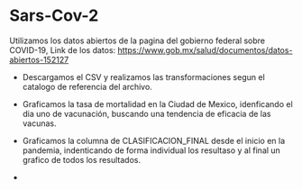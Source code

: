 # Sars-Cov-2

Utilizamos los datos abiertos de la pagina del gobierno federal sobre COVID-19, Link de los datos: https://www.gob.mx/salud/documentos/datos-abiertos-152127

 - Descargamos el CSV y realizamos las transformaciones segun el catalogo de referencia del archivo.


 - Graficamos la tasa de mortalidad en la Ciudad de Mexico, idenficando el dia uno de vacunación, buscando una tendencia de eficacia de las vacunas.


 - Graficamos la columna de CLASIFICACION_FINAL desde el inicio en la pandemia, indenticando de forma individual los resultaso y al final un grafico de todos los resultados.


 - 

  

